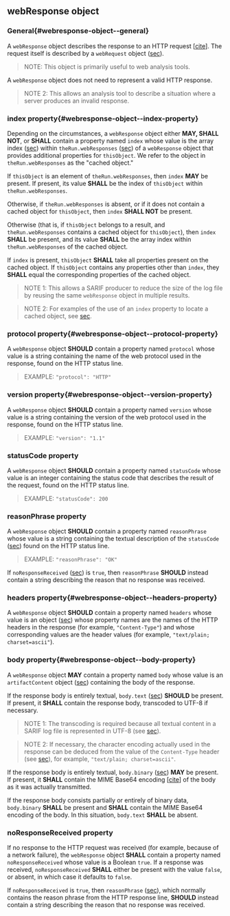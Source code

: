 ## webResponse object

### General{#webresponse-object--general}

A `webResponse` object describes the response to an HTTP request \[[cite](#RFC7230)\]. The request itself is described by a `webRequest` object ([sec](#webrequest-object)).

> NOTE: This object is primarily useful to web analysis tools.

A `webResponse` object does not need to represent a valid HTTP response.

> NOTE 2: This allows an analysis tool to describe a situation where a server produces an invalid response.

### index property{#webresponse-object--index-property}

Depending on the circumstances, a `webResponse` object either **MAY, SHALL NOT**, or **SHALL** contain a property named `index` whose value is the array index ([sec](#array-indices)) within `theRun.webResponses` ([sec](#webresponses-property)) of a `webResponse` object that provides additional properties for `thisObject`. We refer to the object in `theRun.webResponses` as the "cached object."

If `thisObject` is an element of `theRun.webResponses`, then `index` **MAY** be present. If present, its value **SHALL** be the index of `thisObject` within `theRun.webResponses`.

Otherwise, if `theRun.webResponses` is absent, or if it does not contain a cached object for `thisObject`, then `index` **SHALL NOT** be present.

Otherwise (that is, if `thisObject` belongs to a result, and `theRun.webResponses` contains a cached object for `thisObject`), then `index` **SHALL** be present, and its value **SHALL** be the array index within `theRun.webResponses` of the cached object.

If `index` is present, `thisObject` **SHALL** take all properties present on the cached object. If `thisObject` contains any properties other than `index`, they **SHALL** equal the corresponding properties of the cached object.

> NOTE 1: This allows a SARIF producer to reduce the size of the log file by reusing the same `webResponse` object in multiple results.

> NOTE 2: For examples of the use of an `index` property to locate a cached object, see [sec](#threadflowlocation-object--index-property).

### protocol property{#webresponse-object--protocol-property}

A `webResponse` object **SHOULD** contain a property named `protocol` whose value is a string containing the name of the web protocol used in the response, found on the HTTP status line.

> EXAMPLE: `"protocol": "HTTP"`

### version property{#webresponse-object--version-property}

A `webResponse` object **SHOULD** contain a property named `version` whose value is a string containing the version of the web protocol used in the response, found on the HTTP status line.

> EXAMPLE: `"version": "1.1"`

### statusCode property

A `webResponse` object **SHOULD** contain a property named `statusCode` whose value is an integer containing the status code that describes the result of the request, found on the HTTP status line.

> EXAMPLE: `"statusCode": 200`

### reasonPhrase property

A `webResponse` object **SHOULD** contain a property named `reasonPhrase` whose value is a string containing the textual description of the `statusCode` ([sec](#statuscode-property)) found on the HTTP status line.

> EXAMPLE: `"reasonPhrase": "OK"`

If `noResponseReceived` ([sec](#noresponsereceived-property)) is `true`, then `reasonPhrase` **SHOULD** instead contain a string describing the reason that no response was received.

### headers property{#webresponse-object--headers-property}

A `webResponse` object **SHOULD** contain a property named `headers` whose value is an object ([sec](#object-properties)) whose property names are the names of the HTTP headers in the response (for example, `"Content-Type"`) and whose corresponding values are the header values (for example, `"text/plain; charset=ascii"`).

### body property{#webresponse-object--body-property}

A `webResponse` object **MAY** contain a property named `body` whose value is an `artifactContent` object ([sec](#artifactcontent-object)) containing the body of the response.

If the response body is entirely textual, `body.text` ([sec](#artifactcontent-object--text-property)) **SHOULD** be present. If present, it **SHALL** contain the response body, transcoded to UTF-8 if necessary.

> NOTE 1: The transcoding is required because all textual content in a SARIF log file is represented in UTF-8 (see [sec](#file-format--general)).

> NOTE 2: If necessary, the character encoding actually used in the response can be deduced from the value of the `Content-Type` header (see [sec](#webresponse-object--headers-property)), for example, `"text/plain; charset=ascii"`.

If the response body is entirely textual, `body.binary` ([sec](#binary-property)) **MAY** be present. If present, it **SHALL** contain the MIME Base64 encoding \[[cite](#RFC2045)\] of the body as it was actually transmitted.

If the response body consists partially or entirely of binary data, `body.binary` **SHALL** be present and **SHALL** contain the MIME Base64 encoding of the body. In this situation, `body.text` **SHALL** be absent.

### noResponseReceived property

If no response to the HTTP request was received (for example, because of a network failure), the `webResponse` object **SHALL** contain a property named `noResponseReceived` whose value is a Boolean `true`. If a response was received, `noResponseReceived` **SHALL** either be present with the value `false`, or absent, in which case it defaults to `false`.

If `noResponseReceived` is `true`, then `reasonPhrase` ([sec](#reasonphrase-property)), which normally contains the reason phrase from the HTTP response line, **SHOULD** instead contain a string describing the reason that no response was received.
